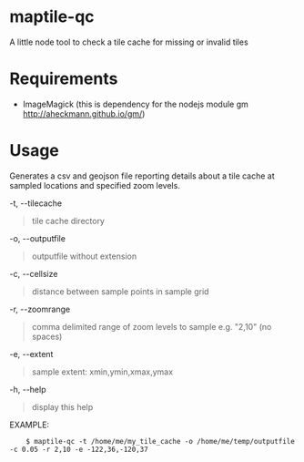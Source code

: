 # maptile-qc
A little node tool to check a tile cache for missing or invalid tiles


Requirements
=============

* ImageMagick (this is dependency for the nodejs module gm http://aheckmann.github.io/gm/)

Usage
=======

Generates a csv and geojson file reporting details about a tile cache at sampled locations and specified zoom levels.

-t, --tilecache   
>tile cache directory

-o, --outputfile
>outputfile without extension

-c, --cellsize   
>distance between sample points in sample grid

-r, --zoomrange
>comma delimited range of zoom levels to sample e.g. "2,10" (no spaces)

-e, --extent
> sample extent: xmin,ymin,xmax,ymax

-h, --help
>display this help

EXAMPLE: 

        $ maptile-qc -t /home/me/my_tile_cache -o /home/me/temp/outputfile -c 0.05 -r 2,10 -e -122,36,-120,37